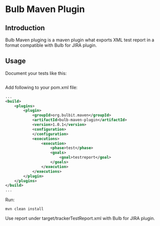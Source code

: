 # Bulb Maven Plugin

## Introduction
Bulb Maven pluging is a maven plugin what exports XML test report in a format compatible with Bulb for JIRA plugin.

## Usage

Document your tests like this:
```java
```

Add following to your pom.xml file:
```xml
...
<build>
    <plugins>
        <plugin>
            <groupId>org.bulbit.maven</groupId>
            <artifactId>bulb-maven-plugin</artifactId>
            <version>1.0.1</version>
            <configuration>
            </configuration>
            <executions>
                <execution>
                    <phase>test</phase>
                    <goals>
                        <goal>testreport</goal>
                    </goals>
                </execution>
            </executions>
        </plugin>
    </plugins>
</build>
...
```

Run:
```
mvn clean install
```

Use report under target/trackerTestReport.xml with Bulb for JIRA plugin.
